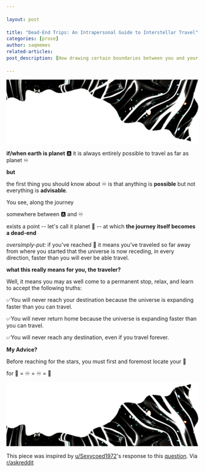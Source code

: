```yaml
---

layout: post

title: "Dead-End Trips: An Intrapersonal Guide to Interstellar Travel"
categories: [prose]
author: saqmemes
related-articles:
post_description: [How drawing certain boundaries between you and your higher self may reveal your true potential. Plus the one thing you should know before next voyage]

---
```



![space1](/assets/post_media/2021-3-21-dead-end-trips/deadendtop1.jpg "space1")

**if/when earth is planet** 🅰️ 
it is always entirely possible
to travel as far as planet ♾️

**but**

the first thing you should know about ♾️
is that anything is **possible** but not everything is **advisable**.


You see, along the journey

somewhere between 🅰️ and ♾️

exists a point -- let's call it planet 🦓 --
at which **the journey itself becomes a dead-end**


*oversimply-put:*
if you've reached 🦓
it means you’ve traveled so far away from where you started
that the universe is now receding, in every direction,
faster than you will ever be able travel.


**what this really means for you, the traveler?**

Well, it means you may as well come to a permanent stop, relax, and learn to accept the following truths:

✅You will never reach your destination because the universe is expanding faster than you can travel.

✅You will never return home because the universe is expanding faster than you can travel.

✅You will never reach any destination, even if you travel forever.



**My Advice?**


Before reaching for the stars, you must first and foremost locate your 🦓 



for 🦓 = ♾️ = ♾️ = 🦓



![space2](/assets/post_media/2021-3-21-dead-end-trips/deadendbottom1.jpg "space2")






This piece was inspired by [u/Sexycoed1972](https://www.reddit.com/user/Sexycoed1972/)'s response to this [question](https://www.reddit.com/r/AskReddit/comments/k2c9rp/what_is_the_scariestcreepiest_theory_you_know/gdu778g/?utm_source=reddit&utm_medium=web2x&context=3). Via [r/askreddit](https://www.reddit.com/r/AskReddit/)

